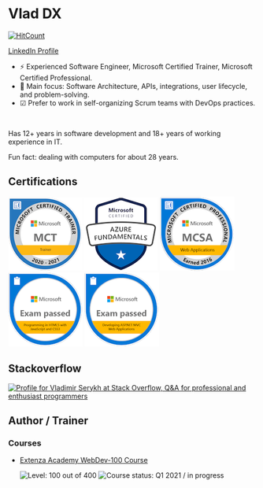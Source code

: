 # Vlad DX

[![HitCount](https://hits.dwyl.com/dev-experience/dev-experience.svg)](http://hits.dwyl.com/dev-experience/dev-experience)

<!-- <img width="200" height="200" src="./docs/img/vlad-dx-200x200.jpg" style="margin: 10px 30px 20px 0; float: left;" /> -->

[LinkedIn Profile](https://www.linkedin.com/in/vladimirserykh)

- ⚡ Experienced Software Engineer, Microsoft Certified Trainer, Microsoft Certified Professional.
- 🚩 Main focus: Software Architecture, APIs, integrations, user lifecycle, and problem-solving.
- ☑ Prefer to work in self-organizing Scrum teams with DevOps practices.

<br style="clear: left;">

Has 12+ years in software development and 18+ years of working experience in IT.

Fun fact: dealing with computers for about 28 years.

## Certifications

[![Microsoft Certified Trainer (2020-2021)](./docs/img/microsoft-certified-trainer-2020-2021.png)](https://www.youracclaim.com/badges/768a6dde-7b40-4bdb-b73c-1dd89f519576/public_url)
[![Microsoft Certified: Azure Fundamentals](./docs/img/microsoft-certified-azure-fundamentals.png)](https://www.youracclaim.com/badges/14b5b142-7160-4cba-a226-74afa7fbcc2b/public_url)
[![MCSA: Web Applications - Certified 2016](./docs/img/mcsa-web-applications-certified-2016.png)](https://www.youracclaim.com/badges/2455b07d-fe29-4e80-96a2-32d88c3b84fb/public_url)
[![Exam 480: Programming in HTML5 with JavaScript and CSS3](./docs/img/exam-480-programming-in-html5-with-javascript-and-css3.png)](https://www.youracclaim.com/badges/01bd792c-f6c2-42d1-b0d4-73e5bd543994/public_url)
[![Exam 486: Developing ASP.NET MVC Web Applications](./docs/img/exam-486-developing-asp-net-mvc-web-applications.png)](https://www.youracclaim.com/badges/c30aca54-dd2c-46ad-b382-09db51789091/public_url)

## Stackoverflow

[![Profile for Vladimir Serykh at Stack Overflow, Q&amp;A for professional and enthusiast programmers](https://stackoverflow.com/users/flair/3503521.png)](https://stackoverflow.com/users/3503521/vladimir-serykh)

## Author / Trainer

### Courses

- [Extenza Academy WebDev-100 Course](https://github.com/Extenza-Academy/WebDev-100_2021-Q1)

  ![Level: 100 out of 400](https://img.shields.io/badge/level-⭐%20▪%20▪%20▪-blue)
  ![Course status: Q1 2021 / in progress](https://img.shields.io/badge/status-Q1%202021%20/%20in%20progress-green)
